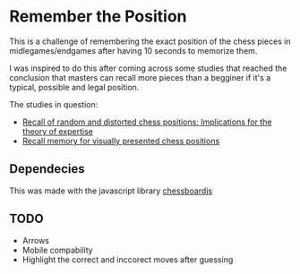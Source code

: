 # Remember the Position

This is a challenge of remembering the exact position of the chess pieces in midlegames/endgames after having 10 seconds to memorize them.

I was inspired to do this after coming across some studies that reached the conclusion that masters can recall more pieces than a begginer if it's a typical, possible and legal position.

The studies in question:
- [Recall of random and distorted chess positions: Implications for the theory of expertise](https://link.springer.com/content/pdf/10.3758/BF03200937.pdf)
- [Recall memory for visually presented chess positions](https://link.springer.com/content/pdf/10.3758/BF03213216.pdf)

## Dependecies

This was made with the javascript library [chessboardjs](https://github.com/oakmac/chessboardjs/)

## TODO

- Arrows
- Mobile compability
- Highlight the correct and inccorect moves after guessing
